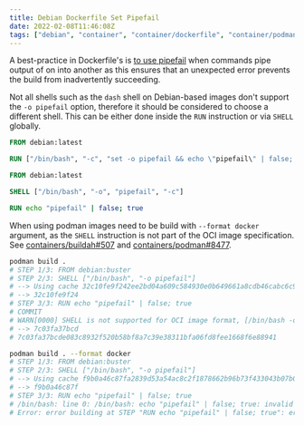 ```yaml
---
title: Debian Dockerfile Set Pipefail
date: 2022-02-08T11:46:08Z
tags: ["debian", "container", "container/dockerfile", "container/podman"]
---
```


A best-practice in Dockerfile's is
[to use pipefail](https://docs.docker.com/develop/develop-images/dockerfile_best-practices/#using-pipes) when commands
pipe output of on into another as this ensures that an unexpected error prevents the build from inadvertently
succeeding.

Not all shells such as the `dash` shell on Debian-based images don't support the `-o pipefail` option, therefore it
should be considered to choose a different shell. This can be either done inside the `RUN` instruction or via `SHELL`
globally.

```dockerfile
FROM debian:latest

RUN ["/bin/bash", "-c", "set -o pipefail && echo \"pipefail\" | false; true"]
```

```dockerfile
FROM debian:latest

SHELL ["/bin/bash", "-o", "pipefail", "-c"]

RUN echo "pipefail" | false; true
```

When using podman images need to be build with `--format docker` argument, as the `SHELL` instruction is not part of the
OCI image specification. See [containers/buildah#507](https://github.com/containers/buildah/issues/507) and
[containers/podman#8477](https://github.com/containers/podman/issues/8477).

```bash
podman build .
# STEP 1/3: FROM debian:buster
# STEP 2/3: SHELL ["/bin/bash", "-o pipefail"]
# --> Using cache 32c10fe9f242ee2bd04a609c584930e0b649661a8cdb46cabc6c9ac9c72a55ae
# --> 32c10fe9f24
# STEP 3/3: RUN echo "pipefail" | false; true
# COMMIT
# WARN[0000] SHELL is not supported for OCI image format, [/bin/bash -o pipefail] will be ignored. Must use `docker` format
# --> 7c03fa37bcd
# 7c03fa37bcde083c8932f520b58bf8a7c39e38311bfa06fd8fee1668f6e88941

podman build . --format docker
# STEP 1/3: FROM debian:buster
# STEP 2/3: SHELL ["/bin/bash", "-o pipefail"]
# --> Using cache f9b0a46c87fa2839d53a54ac8c2f1878662b96b73f433043b07b00809b952ffa
# --> f9b0a46c87f
# STEP 3/3: RUN echo "pipefail" | false; true
# /bin/bash: line 0: /bin/bash: echo "pipefail" | false; true: invalid option name
# Error: error building at STEP "RUN echo "pipefail" | false; true": error while running runtime: exit status 2
```

